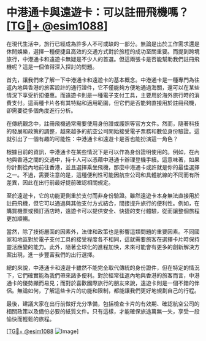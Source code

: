 # 中港通卡與遠遊卡：可以註冊飛機嗎？[[TG💪+ @esim1088](https://t.me/s/esim1088)]

在現代生活中，旅行已經成為許多人不可或缺的一部分。無論是出於工作需求還是休閒娛樂，選擇一種便捷且高效的交通方式對於旅程的成功至關重要。而提到跨境旅行，中港通卡和遠遊卡無疑是不少人的首選。但這兩張卡是否能幫助我們註冊飛機呢？這是一個值得深入探討的問題。

首先，讓我們來了解一下中港通卡和遠遊卡的基本概念。中港通卡是一種專門為往返內地與香港的旅客設計的通行證件，它不僅能夠方便地通過海關，還可以在某些情況下享受折扣優惠。而遠遊卡則是一種電子支付工具，主要用於海外旅行時的消費支付。這兩種卡片各有其特點和適用範圍，但它們是否能夠直接用於註冊飛機，卻需要從多個角度進行分析。

在傳統觀念中，註冊飛機通常需要使用身份證或護照等官方文件。然而，隨著科技的發展和政策的調整，越來越多的航空公司開始接受電子票務和數位身份驗證。這就引出了一個有趣的可能性：中港通卡和遠遊卡是否也能扮演這一角色？

根據目前的資訊，中港通卡在某些情況下是可以作為身份證明使用的。例如，在內地與香港之間的交通中，持卡人可以憑藉中港通卡辦理登機手續。這意味著，如果你計劃從內地前往香港，並且選擇乘坐飛機，那麼中港通卡或許就是你的最佳選擇之一。不過，需要注意的是，這種便利性可能因航空公司和具體航線的不同而有所差異，因此在出行前最好提前確認相關規定。

至於遠遊卡，它的功能更側重於支付而非身份驗證。雖然遠遊卡本身無法直接用於註冊飛機，但它可以通過與其他支付方式結合，間接提升旅行的便利性。例如，在購買機票或預訂酒店時，遠遊卡可以提供安全、快捷的支付體驗，從而讓整個旅程更加順暢。

當然，除了技術層面的因素外，法律和政策也是影響這類問題的重要因素。不同國家和地區對於電子支付工具的接受程度各不相同，這就需要旅客在選擇卡片時保持靈活應變的能力。此外，隨著全球化的進程加快，未來可能會有更多的創新解決方案出現，進一步豐富我們的出行選擇。

總的來說，中港通卡和遠遊卡雖然不能完全取代傳統的身份證件，但在特定的情況下，它們確實能為我們帶來諸多便利。對於經常往返內地與香港的旅客而言，中港通卡的優勢顯而易見；而對於喜歡國際旅行的朋友來說，遠遊卡則是一個不錯的伴侶。無論如何，了解這些卡片的功能和限制，都能讓我們更好地規劃自己的行程。

最後，建議大家在出行前做好充分準備，包括檢查卡片的有效期、確認航空公司的相關政策以及備份必要的紙質文件。只有這樣，才能確保旅途萬無一失，享受一段愉快而輕鬆的旅程。

[[TG💪+ @esim1088](https://t.me/s/esim1088) ![Image](https://i.postimg.cc/4NQfJmqS/Snipaste-2025-05-13-00-14-12.png)]